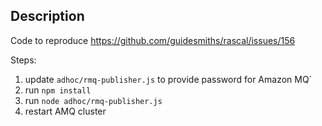 ## Description

Code to reproduce https://github.com/guidesmiths/rascal/issues/156

Steps:

1. update `adhoc/rmq-publisher.js` to provide password for Amazon MQ`
1. run `npm install`
1. run `node adhoc/rmq-publisher.js`
1. restart AMQ cluster
```
